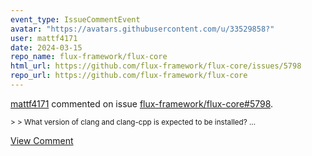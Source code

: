 ```yaml
---
event_type: IssueCommentEvent
avatar: "https://avatars.githubusercontent.com/u/33529858?"
user: mattf4171
date: 2024-03-15
repo_name: flux-framework/flux-core
html_url: https://github.com/flux-framework/flux-core/issues/5798
repo_url: https://github.com/flux-framework/flux-core
---
```


<a href='https://github.com/mattf4171' target='_blank'>mattf4171</a> commented on issue <a href='https://github.com/flux-framework/flux-core/issues/5798' target='_blank'>flux-framework/flux-core#5798</a>.

<small>> > What version of clang and clang-cpp is expected to be installed?...</small>

<a href='https://github.com/flux-framework/flux-core/issues/5798' target='_blank'>View Comment</a>